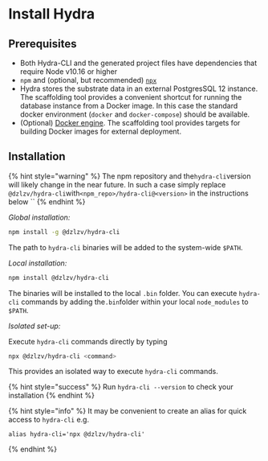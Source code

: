 # Install Hydra

## Prerequisites

* Both Hydra-CLI and the generated project files have dependencies that require Node v10.16 or higher
* `npm` and \(optional, but recommended\) [`npx`](https://www.npmjs.com/package/npx)
* Hydra stores the substrate data in an external PostgresSQL 12 instance. The scaffolding tool provides a convenient shortcut for running the database instance from a Docker image. In this case the standard docker environment \(`docker` and `docker-compose`\) should be available.
* \(Optional\) [Docker engine](https://docs.docker.com/engine/install/). The scaffolding tool provides targets for building Docker images for external deployment.

## Installation

{% hint style="warning" %}
The npm repository and the`hydra-cli`version will likely change in the near future. In such a case simply replace `@dzlzv/hydra-cli`with`<npm_repo>/hydra-cli@<version>` in the instructions below ``
{% endhint %}

_Global installation:_

```bash
npm install -g @dzlzv/hydra-cli
```

The path to `hydra-cli` binaries will be added to the system-wide `$PATH`.

_Local installation:_

```bash
npm install @dzlzv/hydra-cli
```

The binaries will be installed to the local `.bin` folder. You can execute `hydra-cli` commands by adding the`.bin`folder within your local `node_modules` to `$PATH`.

_Isolated set-up:_

Execute `hydra-cli` commands directly by typing

```bash
npx @dzlzv/hydra-cli <command>
```

This provides an isolated way to execute `hydra-cli` commands. 

{% hint style="success" %}
Run `hydra-cli --version` to check your installation
{% endhint %}

{% hint style="info" %}
It may be convenient to create an alias for quick access to `hydra-cli` e.g.

```text
alias hydra-cli='npx @dzlzv/hydra-cli'
```
{% endhint %}

